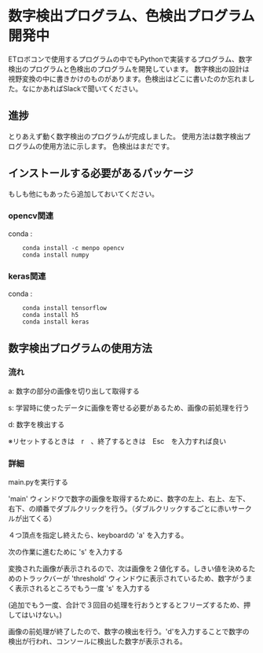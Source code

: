 # 数字検出プログラム、色検出プログラム開発中
ETロボコンで使用するプログラムの中でもPythonで実装するプログラム、数字検出のプログラムと色検出のプログラムを開発しています。
数字検出の設計は視野変換の中に書きかけのものがあります。色検出はどこに書いたのか忘れました。なにかあればSlackで聞いてください。
## 進捗　
とりあえず動く数字検出のプログラムが完成しました。
使用方法は数字検出プログラムの使用方法に示します。
色検出はまだです。

## インストールする必要があるパッケージ　
もしも他にもあったら追加しておいてください。
### opencv関連
conda :

        conda install -c menpo opencv
        conda install numpy
### keras関連　
conda : 

        conda install tensorflow
        conda install h5
        conda install keras

## 数字検出プログラムの使用方法　

### 流れ

a: 数字の部分の画像を切り出して取得する

s: 学習時に使ったデータに画像を寄せる必要があるため、画像の前処理を行う

d: 数字を検出する

※リセットするときは　r　、終了するときは　Esc　を入力すれば良い

### 詳細
main.pyを実行する

'main' ウィンドウで数字の画像を取得するために、数字の左上、右上、左下、右下、の順番でダブルクリックを行う。（ダブルクリックするごとに赤いサークルが出てくる）

４つ頂点を指定し終えたら、keyboardの 'a' を入力する。

次の作業に進むために 's' を入力する

変換された画像が表示されるので、次は画像を２値化する。しきい値を決めるためのトラックバーが 'threshold' ウィンドウに表示されているため、数字がうまく表示されるところでもう一度 's' を入力する

(追加でもう一度、合計で３回目の処理を行おうとするとフリーズするため、押してはいけない。)

画像の前処理が終了したので、数字の検出を行う。'd'を入力することで数字の検出が行われ、コンソールに検出した数字が表示される。




